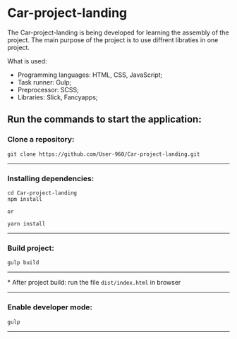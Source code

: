 # Car-project-landing
  The Car-project-landing is being developed for learning the assembly of the project.
  The main purpose of the project is to use diffrent libraties in one project.
  
  What is used:

- Programming languages: HTML, CSS, JavaScript;
- Task runner: Gulp;
- Preprocessor: SCSS;
- Libraries: Slick, Fancyapps;

## Run the commands to start the application:
### Clone a repository:
    git clone https://github.com/User-960/Car-project-landing.git
***
### Installing dependencies:
    cd Car-project-landing
    npm install

    or

    yarn install
***

### Build project:
    gulp build
***

\* After project build: run the file `dist/index.html` in browser
***

### Enable developer mode:
    gulp
*** 